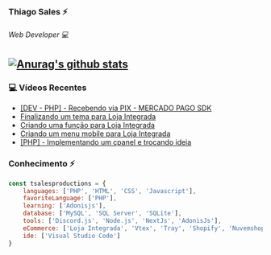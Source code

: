 ### Thiago Sales ⚡

###### Web Developer 💻

[![Anurag's github stats](https://github-readme-stats.vercel.app/api?username=tsalesproductions&show_icons=true)](https://github.com/anuraghazra/github-readme-stats)
--------

### 💻 Vídeos Recentes
<!-- YOUTUBE:START -->
- [[DEV - PHP] - Recebendo via PIX - MERCADO PAGO SDK](https://www.youtube.com/watch?v=qJibfYeOP_M)
- [Finalizando um tema para Loja Integrada](https://www.youtube.com/watch?v=aWGJ5-Wax0U)
- [Criando uma função para Loja Integrada](https://www.youtube.com/watch?v=JtrLbtZDBD0)
- [Criando um menu mobile para Loja Integrada](https://www.youtube.com/watch?v=SDE8vM4FWUQ)
- [[PHP] - Implementando um cpanel e trocando ideia](https://www.youtube.com/watch?v=wbQ0AuYk5W0)
<!-- YOUTUBE:END -->

### Conhecimento ⚡
```javascript
const tsalesproductions = {
    languages: ['PHP', 'HTML', 'CSS', 'Javascript'],
    favoriteLanguage: ['PHP'],
    learning: ['Adonisjs'],
    database: ['MySQL', 'SQL Server', 'SQLite'],
    tools: ['Discord.js', 'Node.js', 'NextJs', 'AdonisJs'],
    eCommerce: ['Loja Integrada', 'Vtex', 'Tray', 'Shopify', 'Nuvemshop'],
    ide: ['Visual Studio Code']
}

